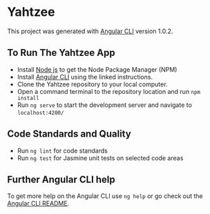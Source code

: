 # Yahtzee

This project was generated with [Angular CLI](https://github.com/angular/angular-cli) version 1.0.2.

## To Run The Yahtzee App
- Install [Node js](https://nodejs.org) to get the Node Package Manager (NPM)
- Install [Angular CLI](https://github.com/angular/angular-cli) using the linked instructions.
- Clone the Yahtzee repository to your local computer.
- Open a command terminal to the repository location and run `npm install`
- Run `ng serve` to start the development server and navigate to `localhost:4200/`

## Code Standards and Quality

- Run `ng lint` for code standards
- Run `ng test` for Jasmine unit tests on selected code areas

## Further Angular CLI help

To get more help on the Angular CLI use `ng help` or go check out the [Angular CLI README](https://github.com/angular/angular-cli/blob/master/README.md).
